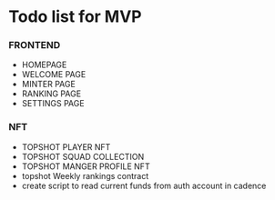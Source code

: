 # Todo list for MVP

### FRONTEND

- HOMEPAGE
- WELCOME PAGE
- MINTER PAGE
- RANKING PAGE
- SETTINGS PAGE

### NFT

- TOPSHOT PLAYER NFT
- TOPSHOT SQUAD COLLECTION
- TOPSHOT MANGER PROFILE NFT
- topshot Weekly rankings contract
- create script to read current funds from auth account in cadence

